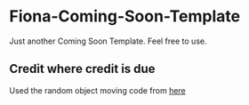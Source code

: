 # Fiona-Coming-Soon-Template
Just another Coming Soon Template. Feel free to use.

## Credit where credit is due
Used the random object moving code from [here](http://jsfiddle.net/Xw29r/15/)
